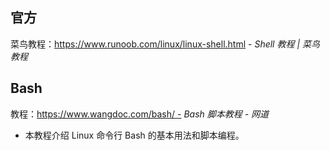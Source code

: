 ## 官方

菜鸟教程：https://www.runoob.com/linux/linux-shell.html - *Shell 教程 | 菜鸟教程*



## Bash

教程：https://www.wangdoc.com/bash/ - *Bash 脚本教程 - 网道*

- 本教程介绍 Linux 命令行 Bash 的基本用法和脚本编程。
